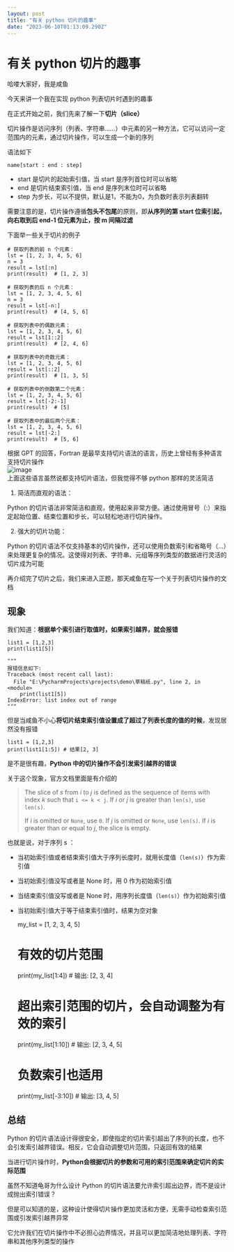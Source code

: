 ```yaml
---
layout: post
title: "有关 python 切片的趣事"
date: "2023-06-10T01:13:09.290Z"
---
```

有关 python 切片的趣事
===============

哈喽大家好，我是咸鱼

今天来讲一个我在实现 python 列表切片时遇到的趣事

在正式开始之前，我们先来了解一下**切片（slice）**

切片操作是访问序列（列表、字符串......）中元素的另一种方法，它可以访问一定范围内的元素，通过切片操作，可以生成一个新的序列

语法如下

    name[start : end : step]
    

*   start 是切片的起始索引值，当 start 是序列首位时可以省略
*   end 是切片结束索引值，当 end 是序列末位时可以省略
*   step 为步长，可以不提供，默认是1，不能为0，为负数时表示列表翻转

需要注意的是，切片操作遵循**包头不包尾**的原则，即**从序列的第 start 位索引起，向右取到后 end-1 位元素为止，按 m 间隔过滤**

下面举一些关于切片的例子

    # 获取列表的前 n 个元素：
    lst = [1, 2, 3, 4, 5, 6]
    n = 3
    result = lst[:n]
    print(result)  # [1, 2, 3]
    
    # 获取列表的后 n 个元素：
    lst = [1, 2, 3, 4, 5, 6]
    n = 3
    result = lst[-n:]
    print(result)  # [4, 5, 6]
    
    # 获取列表中的偶数元素：
    lst = [1, 2, 3, 4, 5, 6]
    result = lst[1::2]
    print(result)  # [2, 4, 6]
    
    # 获取列表中的奇数元素：
    lst = [1, 2, 3, 4, 5, 6]
    result = lst[::2]
    print(result)  # [1, 3, 5]
    
    # 获取列表中的倒数第二个元素：
    lst = [1, 2, 3, 4, 5, 6]
    result = lst[-2:-1]
    print(result)  # [5]
    
    # 获取列表中的最后两个元素：
    lst = [1, 2, 3, 4, 5, 6]
    result = lst[-2:]
    print(result)  # [5, 6]
    

根据 GPT 的回答，Fortran 是最早支持切片语法的语言，历史上曾经有多种语言支持切片操作  
![image](https://img2023.cnblogs.com/blog/2958925/202306/2958925-20230610090937405-909192543.png)  
上面这些语言虽然说都支持切片语法，但我觉得不够 python 那样的灵活简洁

1.  简洁而直观的语法：

Python 的切片语法非常简洁和直观，使用起来非常方便。通过使用冒号（:）来指定起始位置、结束位置和步长，可以轻松地进行切片操作。

2.  强大的切片功能：

Python 的切片语法不仅支持基本的切片操作，还可以使用负数索引和省略号（...）来处理更复杂的情况。这使得对列表、字符串、元组等序列类型的数据进行灵活的切片成为可能

再介绍完了切片之后，我们来进入正题，那天咸鱼在写一个关于列表切片操作的文档

现象
--

我们知道：**根据单个索引进行取值时，如果索引越界，就会报错**

    list1 = [1,2,3]
    print(list1[5])
    
    """
    报错信息如下:
    Traceback (most recent call last):
      File "E:\PycharmProjects\projects\demo\草稿纸.py", line 2, in <module>
        print(list1[5])
    IndexError: list index out of range
    """
    

但是当咸鱼不小心**将切片结束索引值设置成了超过了列表长度的值的时候**，发现居然没有报错

    list1 = [1,2,3]
    print(list1[1:5]) # 结果[2, 3]
    

是不是很有趣，**Python 中的切片操作不会引发索引越界的错误**

关于这个现象，官方文档里面是有介绍的

> The slice of _s_ from _i_ to _j_ is defined as the sequence of items with index _k_ such that `i <= k < j`. If _i_ or _j_ is greater than `len(s)`, use `len(s)`.
> 
> If _i_ is omitted or `None`, use `0`. If _j_ is omitted or `None`, use `len(s)`. If _i_ is greater than or equal to _j_, the slice is empty.

也就是说，对于序列 s ：

*   当初始索引值或者结束索引值大于序列长度时，就用长度值（`len(s)`）作为索引值
*   当初始索引值没写或者是 None 时，用 0 作为初始索引值
*   当结束索引值没写或者是 None 时，用序列长度值（`len(s)`）作为初始索引值
*   当初始索引值大于等于结束索引值时，结果为空对象

    my_list = [1, 2, 3, 4, 5]
    
    # 有效的切片范围
    print(my_list[1:4])  # 输出: [2, 3, 4]
    
    # 超出索引范围的切片，会自动调整为有效的索引
    print(my_list[1:10])  # 输出: [2, 3, 4, 5]
    
    # 负数索引也适用
    print(my_list[-3:10])  # 输出: [3, 4, 5]
    

**总结**
------

Python 的切片语法设计得很安全，即使指定的切片索引超出了序列的长度，也不会引发索引越界错误。相反，它会自动调整切片范围，只返回有效的结果

当进行切片操作时，**Python会根据切片的参数和可用的索引范围来确定切片的实际范围**

虽然不知道龟哥为什么设计 Python 的切片语法要允许索引超出边界，而不是设计成抛出索引错误？

但是可以知道的是，这种设计使得切片操作更加灵活和方便，无需手动检查索引范围或引发索引越界异常

它允许我们在切片操作中不必担心边界情况，并且可以更加简洁地处理列表、字符串和其他序列类型的操作